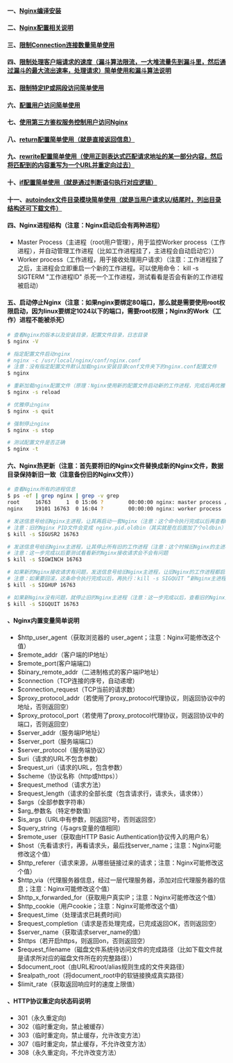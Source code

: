 #### 一、[Nginx编译安装][1]
#### 二、[Nginx配置相关说明][2]
#### 三、[限制Connection连接数量简单使用][3]
#### 四、[限制处理客户端请求的速度（漏斗算法限流，一大堆流量先到漏斗里，然后通过漏斗的最大流出速率，处理请求）简单使用和漏斗算法说明][4]
#### 五、[限制特定IP或网段访问简单使用][5]
#### 六、[配置用户访问简单使用][6]
#### 七、[使用第三方鉴权服务控制用户访问Nginx][7]
#### 八、[return配置简单使用（就是直接返回信息）][8]
#### 九、[rewrite配置简单使用（使用正则表达式匹配请求地址的某一部分内容，然后将匹配到的内容重写为一个URL并重定向过去）][9]
#### 十、[if配置简单使用（就是通过判断语句执行对应逻辑）][10]
#### 十一、[autoindex文件目录模块简单使用（就是当用户请求以/结尾时，列出目录结构还可下载文件）][11]

#### 四、Nginx进程结构（注意：Nginx启动后会有两种进程）
 - Master Process（主进程（root用户管理），用于监控Worker process（工作进程），并自动管理工作进程（比如工作进程挂了，主进程会自动启动它））
 - Worker process（工作进程，用于接收处理用户请求）（注意：工作进程挂了之后，主进程会立即重启一个新的工作进程。可以使用命令： kill -s SIGTERM "工作进程ID" 杀死一个工作进程，测试看看是否会有新的工作进程被启动）
 

#### 五、启动停止Nginx（注意：如果nginx要绑定80端口，那么就是需要使用root权限启动，因为linux要绑定1024以下的端口，需要root权限；Nginx的Work（工作）进程不能被杀死）
```bash
# 查看Nginx的版本以及安装目录，配置文件目录，日志目录
$ nginx -V

# 指定配置文件启动nginx
# nginx -c /usr/local/nginx/conf/nginx.conf
# 注意：没有指定配置文件默认加载nginx安装目录conf文件夹下的nginx.conf配置文件
$ nginx

# 重新加载nginx配置文件（原理：Nginx使用新的配置文件启动新的工作进程，完成后再优雅停止旧的工作进程（可以查看配置文件加载前后的工作进程ID来验证））
$ nginx -s reload  

# 优雅停止nginx
$ nginx -s quit

# 强制停止nginx
$ nginx -s stop

# 测试配置文件是否正确
$ nginx -t
```

#### 六、Nginx热更新（注意：首先要将旧的Nginx文件替换成新的Nginx文件，数据目录保持新旧一致（注意备份旧的Nginx文件））
```bash
# 查看Nginx所有的进程信息
$ ps -ef | grep nginx | grep -v grep
root     16763     1  0 15:06 ?        00:00:00 nginx: master process /usr/sbin/nginx -g daemon off;
nginx    19101 16763  0 16:04 ?        00:00:00 nginx: worker process

# 发送信息号给旧Nginx主进程，让其再启动一套Nginx（注意：这个命令执行完成以后再查看Nginx进程信息会看到有两套Nginx进程信息（新旧Nginx并存了），一个是旧的一个是新的）
# 注意：旧的Nginx PID文件会变成 nginx.pid.oldbin（其实就是在后面加了个oldbin）
$ kill -s SIGUSR2 16763

# 发送信息号给旧Nginx主进程，让其停止所有旧的工作进程（注意：这个时候旧Nginx的主进程还在，只是工作进程都停了，当然请求也会被新的Nginx所接收）
# 注意：这一步完成以后要测试看看新的Nginx接收请求会不会有问题
$ kill -s SIGWINCH 16763

# 如果新的Nginx接收请求有问题，发送信息号给旧Nginx主进程，让旧Nginx的工作进程都启动起来（重新使用旧的Nginx，相当于回滚的操作）
# 注意：如果要回滚，这条命令执行完成以后，再执行：kill -s SIGQUIT “新Nginx主进程PID” 命令来停止新Nginx
$ kill -s SIGHUP 16763

# 如果新Nginx没有问题，就停止旧的Nginx主进程（注意：这一步完成以后，查看旧的Nginx主进程是否停止，如果停止了表示Nginx升级成功）
$ kill -s SIGQUIT 16763
```
#### 、Nginx内置变量简单说明
 - $http_user_agent（获取浏览器的 user_agent；注意：Nginx可能修改这个值）
 - $remote_addr（客户端的IP地址）
 - $remote_port(客户端端口)
 - $binary_remote_addr（二进制格式的客户端IP地址）
 - $connection（TCP连接的序号，自动递增）
 - $connection_request（TCP当前的请求数）
 - $proxy_protocol_addr（若使用了proxy_protocol代理协议，则返回协议中的地址，否则返回空）
 - $proxy_protocol_port（若使用了proxy_protocol代理协议，则返回协议中的端口，否则返回空）
 - $server_addr（服务端IP地址）
 - $server_port（服务端端口）
 - $server_protocol（服务端协议）
 - $uri（请求的URL不包含参数）
 - $request_uri（请求的URL，包含参数）
 - $scheme（协议名称（http或https））
 - $request_method（请求方法）
 - $request_length（请求的全部长度（包含请求行，请求头，请求体））
 - $args（全部参数字符串）
 - $arg_参数名（特定参数值）
 - $is_args（URL中有参数，则返回?号，否则返回空）
 - $query_string（与agrs变量的值相同）
 - $remote_user（获取由HTTP Basic Authentication协议传入的用户名）
 - $host（先看请求行，再看请求头，最后找server_name；注意：Nginx可能修改这个值）
 - $http_referer（请求来源，从哪些链接过来的请求；注意：Nginx可能修改这个值）
 - $http_via（代理服务器信息，经过一层代理服务器，添加对应代理服务器的信息；注意：Nginx可能修改这个值）
 - $http_x_forwarded_for（获取用户真实IP；注意：Nginx可能修改这个值）
 - $http_cookie（用户cookie；注意：Nginx可能修改这个值）
 - $request_time（处理请求已耗费时间）
 - $request_completion（请求是否处理完成，已完成返回OK，否则返回空）
 - $server_name（获取请求server_name的值）
 - $https（若开启https，则返回on，否则返回空）
 - $request_filename（磁盘文件系统待访问文件的完成路径（比如下载文件就是请求所对应的磁盘文件所在的完整路径））
 - $document_root（由URL和root/alias规则生成的文件夹路径）
 - $realpath_root（将document_root中的软链接换成真实路径）
 - $limit_rate（获取返回响应时的速度上限值）
 
#### 、HTTP协议重定向状态码说明
 - 301（永久重定向)
 - 302（临时重定向，禁止被缓存）
 - 303（临时重定向，禁止缓存，允许改变方法）
 - 307（临时重定向，禁止缓存，不允许改变方法）
 - 308（永久重定向，不允许改变方法）

[1]: https://github.com/firechiang/kubernetes-study/blob/master/nginx/docs/compile_install.md
[2]: https://github.com/firechiang/kubernetes-study/blob/master/nginx/docs/config_description.md
[3]: https://github.com/firechiang/kubernetes-study/blob/master/nginx/docs/limit_connections.md
[4]: https://github.com/firechiang/kubernetes-study/blob/master/nginx/docs/limit_request.md
[5]: https://github.com/firechiang/kubernetes-study/blob/master/nginx/docs/limit_ip.md
[6]: https://github.com/firechiang/kubernetes-study/blob/master/nginx/docs/limit_user.md
[7]: https://github.com/firechiang/kubernetes-study/blob/master/nginx/docs/authentication.md
[8]: https://github.com/firechiang/kubernetes-study/blob/master/nginx/docs/return.md
[9]: https://github.com/firechiang/kubernetes-study/blob/master/nginx/docs/rewrite.md
[10]: https://github.com/firechiang/kubernetes-study/blob/master/nginx/docs/if.md
[11]: https://github.com/firechiang/kubernetes-study/blob/master/nginx/docs/autoindex.md